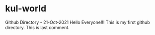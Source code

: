 # kul-world
Github Directory - 21-Oct-2021
Hello Everyone!!!
This is my first github directory.
This is last comment.
